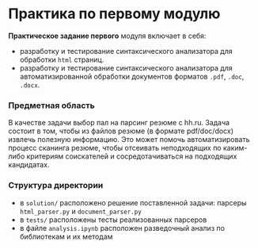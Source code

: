 # Практика по первому модулю
**Практическое задание первого** модуля включает в себя:
* разработку и тестирование синтаксического анализатора для обработки `html` страниц.
* разработку и тестирование синтаксического анализатора для автоматизированной обработки документов форматов `.pdf`, `.doc`, `.docx`.

### Предметная область

В качестве задачи выбор пал на парсинг резюме с hh.ru. Задача состоит в том, чтобы из файлов резюме (в формате pdf/doc/docx) извлечь полезную информацию. Это может помочь автоматизировать процесс сканинга резюме, чтобы отсеивать неподходящих по каким-либо критериям соискателей и сосредотачиваться на подходящих кандидатах.

### Структура директории
* в `solution/` расположено решение поставленной задачи: парсеры `html_parser.py` и `document_parser.py` 
* в `tests/` расположены тесты реализованных парсеров
* в файле `analysis.ipynb` расположен разведочный анализ по библиотекам и их методам